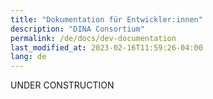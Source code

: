 ```yaml
---
title: "Dokumentation für Entwickler:innen"
description: "DINA Consortium"
permalink: /de/docs/dev-documentation
last_modified_at: 2023-02-16T11:59:26-04:00
lang: de
---
```


UNDER CONSTRUCTION
